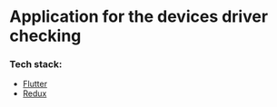 # Application for the devices driver checking

### Tech stack:

- [Flutter](https://flutter.io/)
- [Redux](https://github.com/johnpryan/redux.dart)
